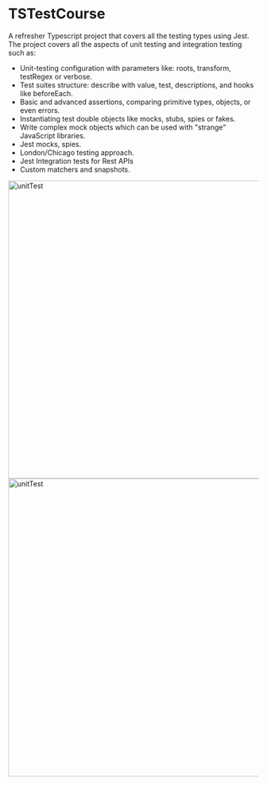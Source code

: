 # TSTestCourse

A refresher Typescript project that covers all the testing types using Jest. The project covers all the aspects of unit testing and integration testing such as: 
  - Unit-testing configuration with parameters like: roots, transform, testRegex or verbose.
  - Test suites structure: describe with value, test, descriptions, and hooks like beforeEach.
  - Basic and advanced assertions, comparing primitive types, objects, or even errors.
  - Instantiating test double objects like mocks, stubs, spies or fakes.
  - Write complex mock objects which can be used with "strange" JavaScript libraries.
  - Jest mocks, spies.
  - London/Chicago testing approach.
  - Jest Integration tests for Rest APIs
  - Custom matchers and snapshots.
<div>
  <img src='https://github.com/user-attachments/assets/0f61e0b5-04f6-4315-8609-0146c496dd94' alt='unitTest' width='600'/>
</div>
<div>
  <img src='https://github.com/user-attachments/assets/d7a5521c-195d-43ce-ac92-cb078bb34c4d' alt='unitTest' width='600'/>
</div>


